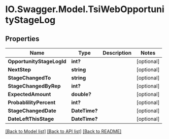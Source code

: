 # IO.Swagger.Model.TsiWebOpportunityStageLog
## Properties

Name | Type | Description | Notes
------------ | ------------- | ------------- | -------------
**OpportunityStageLogId** | **int?** |  | [optional] 
**NextStep** | **string** |  | [optional] 
**StageChangedTo** | **string** |  | [optional] 
**StageChangedByRep** | **int?** |  | [optional] 
**ExpectedAmount** | **double?** |  | [optional] 
**ProbablilityPercent** | **int?** |  | [optional] 
**StageChangedDate** | **DateTime?** |  | [optional] 
**DateLeftThisStage** | **DateTime?** |  | [optional] 

[[Back to Model list]](../README.md#documentation-for-models) [[Back to API list]](../README.md#documentation-for-api-endpoints) [[Back to README]](../README.md)

